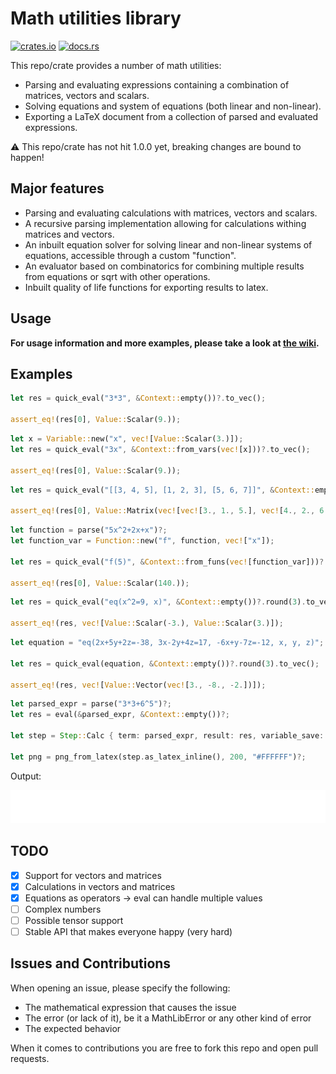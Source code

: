# Math utilities library

[![crates.io](https://img.shields.io/badge/crates.io-orange?style=for-the-badge&logo=rust)](https://crates.io/crates/math_utils_lib)
[![docs.rs](https://img.shields.io/badge/docs.rs-gray?style=for-the-badge&logo=docs.rs)](https://docs.rs/math_utils_lib/latest/math_utils_lib/)

This repo/crate provides a number of math utilities:

- Parsing and evaluating expressions containing a combination of matrices, vectors and scalars.
- Solving equations and system of equations (both linear and non-linear).
- Exporting a LaTeX document from a collection of parsed and evaluated expressions.

:warning: This repo/crate has not hit 1.0.0 yet, breaking changes are bound to happen!

## Major features

- Parsing and evaluating calculations with matrices, vectors and scalars.
- A recursive parsing implementation allowing for calculations withing matrices and vectors.
- An inbuilt equation solver for solving linear and non-linear systems of equations, accessible through a custom "function".
- An evaluator based on combinatorics for combining multiple results from equations or sqrt with other operations.
- Inbuilt quality of life functions for exporting results to latex.

## Usage

**For usage information and more examples, please take a look at [the wiki](https://github.com/Waigo01/math_utils_lib/wiki).**

## Examples
```rust
let res = quick_eval("3*3", &Context::empty())?.to_vec();
    
assert_eq!(res[0], Value::Scalar(9.));
```

```rust
let x = Variable::new("x", vec![Value::Scalar(3.)]);
let res = quick_eval("3x", &Context::from_vars(vec![x]))?.to_vec();

assert_eq!(res[0], Value::Scalar(9.));
```

```rust
let res = quick_eval("[[3, 4, 5], [1, 2, 3], [5, 6, 7]]", &Context::empty())?.to_vec();

assert_eq!(res[0], Value::Matrix(vec![vec![3., 1., 5.], vec![4., 2., 6.], vec![5., 3., 7.]]));
```

```rust
let function = parse("5x^2+2x+x")?;
let function_var = Function::new("f", function, vec!["x"]);

let res = quick_eval("f(5)", &Context::from_funs(vec![function_var]))?.to_vec();

assert_eq!(res[0], Value::Scalar(140.));
```

```rust
let res = quick_eval("eq(x^2=9, x)", &Context::empty())?.round(3).to_vec();
    
assert_eq!(res, vec![Value::Scalar(-3.), Value::Scalar(3.)]);
```

```rust
let equation = "eq(2x+5y+2z=-38, 3x-2y+4z=17, -6x+y-7z=-12, x, y, z)";

let res = quick_eval(equation, &Context::empty())?.round(3).to_vec();

assert_eq!(res, vec![Value::Vector(vec![3., -8., -2.])]);
```

```rust
let parsed_expr = parse("3*3+6^5")?;
let res = eval(&parsed_expr, &Context::empty())?;

let step = Step::Calc { term: parsed_expr, result: res, variable_save: Some("x".to_string()) };

let png = png_from_latex(step.as_latex_inline(), 200, "#FFFFFF")?;
```

Output:

![For proper render visit github](./images/test.png)

## TODO

- [x] Support for vectors and matrices
- [x] Calculations in vectors and matrices
- [x] Equations as operators -> eval can handle multiple values
- [ ] Complex numbers
- [ ] Possible tensor support
- [ ] Stable API that makes everyone happy (very hard)

## Issues and Contributions

When opening an issue, please specify the following:

- The mathematical expression that causes the issue
- The error (or lack of it), be it a MathLibError or any other kind of error
- The expected behavior

When it comes to contributions you are free to fork this repo and open pull requests.
